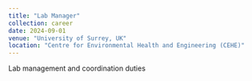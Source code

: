 ```yaml
---
title: "Lab Manager"
collection: career
date: 2024-09-01
venue: "University of Surrey, UK"
location: "Centre for Environmental Health and Engineering (CEHE)"
---
```


Lab management and coordination duties
